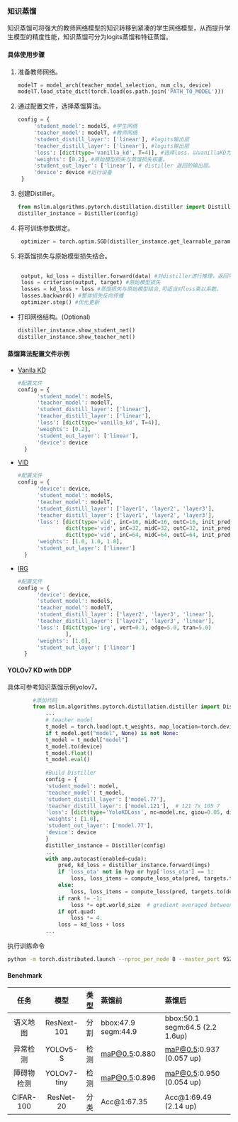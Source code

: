 
### 知识蒸馏
知识蒸馏可将强大的教师网络模型的知识转移到紧凑的学生网络模型，从而提升学生模型的精度性能，知识蒸馏可分为logits蒸馏和特征蒸馏。

#### 具体使用步骤
1. 准备教师网络。
    ```python
   modelT = model_arch(teacher_model_selection, num_cls, device)
   modelT.load_state_dict(torch.load(os.path.join('PATH_TO_MODEL')))
    ```
2. 通过配置文件，选择蒸馏算法。
   ```python
   config = {
        'student_model': modelS, #学生网络
        'teacher_model': modelT, #教师网络
        'student_distill_layer': ['linear'], #logits输出层
        'teacher_distill_layer': ['linear'], #logits输出层
        'loss': [dict(type='vanilla_kd', T=4)], #选择loss，以vanillaKD为例。
        'weights': [0.2], #原始模型损失与蒸馏损失权重。
        'student_out_layer': ['linear'], # distiller 返回的输出层。
        'device': device #运行设备
    }
   ```
3. 创建Distiller。
   ```python
   from mslim.algorithms.pytorch.distillation.distiller import Distiller
   distiller_instance = Distiller(config)
    ```
4. 将可训练参数绑定。
   ```python
    optimizer = torch.optim.SGD(distiller_instance.get_learnable_params(), lr=LR, momentum=0.9, weight_decay=5e-4)
    ```
5. 将蒸馏损失与原始模型损失结合。
   ```python
    
    output, kd_loss = distiller.forward(data) #对distiller进行推理，返回学生输出和蒸馏损失。
    loss = criterion(output, target) #原始模型损失 
    losses = kd_loss + loss #蒸馏损失与原始模型结合,可适当对loss乘以系数。
    losses.backward() #整体损失反向传播
    optimizer.step() #优化更新
    ```
- 打印网络结构。(Optional)
    ```python
    distiller_instance.show_student_net()
    distiller_instance.show_teacher_net()
    ```
#### 蒸馏算法配置文件示例
- [Vanila KD](https://arxiv.org/abs/1503.02531)

  ```python
  #配置文件
  config = {
        'student_model': modelS,
        'teacher_model': modelT,
        'student_distill_layer': ['linear'],
        'teacher_distill_layer': ['linear'],
        'loss': [dict(type='vanilla_kd', T=4)],
        'weights': [0.2],
        'student_out_layer': ['linear'],
        'device': device
    }
  ```

- [VID](https://openaccess.thecvf.com/content_CVPR_2019/papers/Ahn_Variational_Information_Distillation_for_Knowledge_Transfer_CVPR_2019_paper.pdf)

  ```python
  #配置文件
  config = {
        'device': device,
        'student_model': modelS,
        'teacher_model': modelT,
        'student_distill_layer': ['layer1', 'layer2', 'layer3'],
        'teacher_distill_layer': ['layer1', 'layer2', 'layer3'],
        'loss': [dict(type='vid', inC=16, midC=16, outC=16, init_pred_var=5.0, eps=1e-5),
                 dict(type='vid', inC=32, midC=32, outC=32, init_pred_var=5.0, eps=1e-5),
                 dict(type='vid', inC=64, midC=64, outC=64, init_pred_var=5.0, eps=1e-5)],
        'weights': [1.0, 1.0, 1.0],
        'student_out_layer': ['linear']
    }
  ```
- [IRG](https://openaccess.thecvf.com/content_CVPR_2019/papers/Liu_Knowledge_Distillation_via_Instance_Relationship_Graph_CVPR_2019_paper.pdf)

  ```python
  #配置文件
  config = {
        'device': device,
        'student_model': modelS,
        'teacher_model': modelT,
        'student_distill_layer': ['layer2', 'layer3', 'linear'],
        'teacher_distill_layer': ['layer2', 'layer3', 'linear'],
        'loss': [dict(type='irg', vert=0.1, edge=5.0, tran=5.0)
                 ],
        'weights': [1.0],
        'student_out_layer': ['linear']
    }
  ```
  
#### YOLOv7 KD with DDP
具体可参考知识蒸馏示例yolov7。
```python
        #添加代码
        from mslim.algorithms.pytorch.distillation.distiller import Distiller
            ...
            # teacher model 
            t_model = torch.load(opt.t_weights, map_location=torch.device('cpu'))
            if t_model.get("model", None) is not None:
            t_model = t_model["model"]
            t_model.to(device)
            t_model.float()
            t_model.eval()
        
            #Build Distiller
            config = {
            'student_model': model,
            'teacher_model': t_model,
            'student_distill_layer': ['model.77'],
            'teacher_distill_layer': ['model.121'],  # 121 7x 105 7
            'loss': [dict(type='YoloKDLoss', nc=model.nc, giou=0.05, dist=1.0, obj=hyp['obj'], cls=hyp['cls'])],
            'weights': [1.0],
            'student_out_layer': ['model.77'],
            'device': device
            }
            distiller_instance = Distiller(config)
            ...
            with amp.autocast(enabled=cuda):
                pred, kd_loss = distiller_instance.forward(imgs) 
                if 'loss_ota' not in hyp or hyp['loss_ota'] == 1:
                    loss, loss_items = compute_loss_ota(pred, targets.to(device), imgs)  # loss scaled by batch_size
                else:
                    loss, loss_items = compute_loss(pred, targets.to(device))  # loss scaled by batch_size
                if rank != -1:
                    loss *= opt.world_size  # gradient averaged between devices in DDP mode
                if opt.quad:
                    loss *= 4.
                loss = kd_loss + loss
            ...
```
执行训练命令
```bash
python -m torch.distributed.launch --nproc_per_node 8 --master_port 9527 train_kd_ddp.py --workers 64 --device 0,1,2,3,4,5,6,7 --sync-bn --batch-size 512 --data data/data.yaml --img 416 416 --cfg cfg/training/yolov7-tiny.yaml --weights '' --name DDP-train-kd --hyp data/hyp-kd.scratch.tiny.yaml --t_weights teacher.pt  --epochs 300
```
#### Benchmark

|    任务     |     模型      | 类型  | 蒸馏前                 | 蒸馏后                             |    
|:---------:|:-----------:|:---:|:--------------------|:--------------------------------|
|   语义地图    | ResNext-101 | 分割  | bbox:47.9 segm:44.9 | bbox:50.1 segm:64.5 (2.2 1.6up) |      
|   异常检测    |  YOLOv5-S   | 检测  | maP@0.5:0.880       | maP@0.5:0.937 (0.057 up)        |
|   障碍物检测   | YOLOv7-tiny | 检测  | maP@0.5:0.896       | maP@0.5:0.950 (0.054 up)        |
| CIFAR-100 |  ResNet-20  | 分类  | Acc@1:67.35         | Acc@1:69.49 (2.14 up)           |
